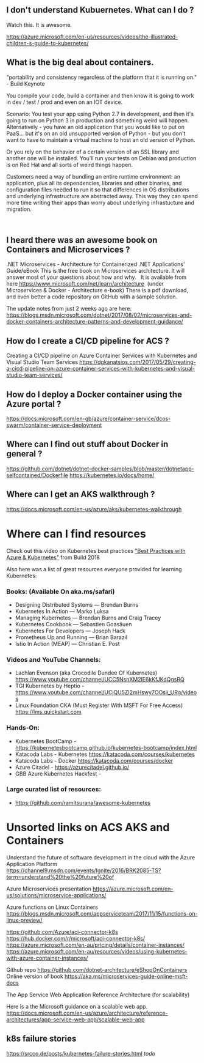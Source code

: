 ## I don't understand Kubuernetes. What can I do ?
Watch this. It is awesome.

https://azure.microsoft.com/en-us/resources/videos/the-illustrated-children-s-guide-to-kubernetes/



## What is the big deal about containers.
"portability and consistency regardless of the platform that it is running on." - Build Keynote

You compile your code, build a container and then know it is going to work in dev / test / prod and even on an IOT device.

Scenario: You test your app using Python 2.7 in development, and then it's going to run on Python 3 in production and something weird will happen. Alternatively - you have an old application that you would like to put on PaaS... but it's on an old unsupported version of Python - but you don't want to have to maintain a virtual machine to host an old version of Python.

Or you rely on the behavior of a certain version of an SSL library and another one will be installed. 
You'll run your tests on Debian and production is on Red Hat and all sorts of weird things happen.

Customers need a way of bundling an entire runtime environment: an application, plus all its dependencies, libraries and other binaries, and configuration files needed to run it so that differences in OS distributions and underlying infrastructure are abstracted away. This way they can spend more  time writing their apps than worry about underlying infrastucture and migration.

 
## I heard there was an awesome book on Containers and Microservices ?  
.NET Microservices - Architecture for Containerized .NET Applications' Guide/eBook
This is the free book on Microservices architecture. It will answer most of your questions about how and why.
 
It is available from here https://www.microsoft.com/net/learn/architecture  (under Microservices & Docker - Architecture e-book)
There is a pdf download, and even better a code repository on GitHub with a sample solution. 

The update notes from just 2 weeks ago are here: https://blogs.msdn.microsoft.com/dotnet/2017/08/02/microservices-and-docker-containers-architecture-patterns-and-development-guidance/

## How do I create a CI/CD pipeline for ACS ?

Creating a CI/CD pipeline on Azure Container Services with Kubernetes and Visual Studio Team Services
https://dgkanatsios.com/2017/05/29/creating-a-cicd-pipeline-on-azure-container-services-with-kubernetes-and-visual-studio-team-services/


## How do I deploy a Docker container using the Azure portal ?
https://docs.microsoft.com/en-gb/azure/container-service/dcos-swarm/container-service-deployment


## Where can I find out stuff about Docker in general ?

https://github.com/dotnet/dotnet-docker-samples/blob/master/dotnetapp-selfcontained/Dockerfile
https://kubernetes.io/docs/home/

## Where can I get an AKS walkthrough ? 

https://docs.microsoft.com/en-us/azure/aks/kubernetes-walkthrough





# Where can I find resources


Check out this video on Kubernetes best practices
["Best Practices with Azure & Kubernetes"](
https://developer.microsoft.com/en-us/events/build/content/best-practices-with-azure-kubernetes) from Build 2018

Also here was a list of great resources everyone provided for learning Kubernetes:

### Books: (Available On aka.ms/safari)
- Designing Distributed Systems — Brendan Burns
- Kubernetes In Action — Marko Luksa
- Managing Kubernetes — Brendan Burns and Craig Tracey
- Kubernetes Cookbook — Sebastien Goasäuen
- Kubernetes For Developers — Joseph Hack
- Prometheus Up and Running — Brian Barazil
- Istio In Action (MEAP) — Christian E. Post

### Videos and YouTube Channels:
- Lachlan Evenson (aka Crocodile Dundee Of Kubernetes) https://www.youtube.com/channel/UCC5NsnXM2lE6kKfJKdQgsRQ
- TGI Kubernetes by Heptio - https://www.youtube.com/channel/UCjQU5ZI2mHswy7OOsii_URg/videos
- Linux Foundation CKA (Must Register With MSFT For Free Access) https://lms.quickstart.com

### Hands-On:
- Kubernetes BootCamp - https://kubernetesbootcamp.github.io/kubernetes-bootcamp/index.html
- Katacoda Labs - Kubernetes https://katacoda.com/courses/kubernetes
- Katacoda Labs - Docker https://katacoda.com/courses/docker
- Azure Citadel - https://azurecitadel.github.io/
- GBB Azure Kubernetes Hackfest – 

### Large curated list of resources:
- https://github.com/ramitsurana/awesome-kubernetes




# Unsorted links on ACS AKS and Containers

Understand the future of software development in the cloud with the Azure Application Platform
https://channel9.msdn.com/events/Ignite/2016/BRK2085-TS?term=understand%20the%20future%20of

Azure Microservices presentation
https://azure.microsoft.com/en-us/solutions/microservice-applications/

Azure functions on Linux Containers
https://blogs.msdn.microsoft.com/appserviceteam/2017/11/15/functions-on-linux-preview/

https://github.com/Azure/aci-connector-k8s
https://hub.docker.com/r/microsoft/aci-connector-k8s/
https://azure.microsoft.com/en-au/pricing/details/container-instances/
https://azure.microsoft.com/en-au/resources/videos/using-kubernetes-with-azure-container-instances/


Github repo https://github.com/dotnet-architecture/eShopOnContainers
Online version of book https://aka.ms/microservices-guide-online-msft-docs

The App Service Web Application Reference Architecture (for scalability)

Here is a the Microsoft guidance on a scalable web app. https://docs.microsoft.com/en-us/azure/architecture/reference-architectures/app-service-web-app/scalable-web-app 


## k8s failure stories
https://srcco.de/posts/kubernetes-failure-stories.html *todo*
